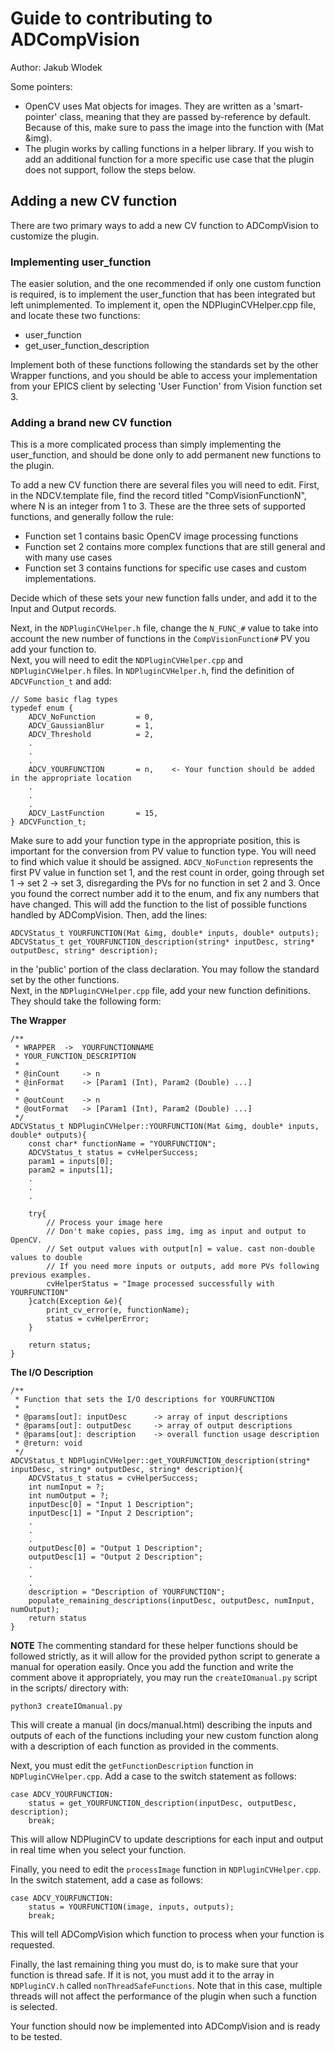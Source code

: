 # Guide to contributing to ADCompVision

Author: Jakub Wlodek


Some pointers:  
* OpenCV uses Mat objects for images. They are written as a 'smart-pointer' class, meaning that they are passed
by-reference by default. Because of this, make sure to pass the image into the function with (Mat &img).
* The plugin works by calling functions in a helper library. If you wish to add an additional function for a more specific use case that the plugin does not support, follow the steps below.

## Adding a new CV function

There are two primary ways to add a new CV function to ADCompVision to customize the plugin. 

### Implementing user_function

The easier solution, and the one recommended if only one custom function is required, is to implement the user_function that has been integrated but left unimplemented. To implement it, open the NDPluginCVHelper.cpp file, and locate these two functions:

* user_function
* get_user_function_description

Implement both of these functions following the standards set by the other Wrapper functions, and you should be able to access your implementation from your EPICS client by selecting 'User Function' from Vision function set 3.

### Adding a brand new CV function

This is a more complicated process than simply implementing the user_function, and should be done only to add permanent new functions to the plugin.

To add a new CV function there are several files you will need to edit. First, in the NDCV.template file, find the record titled "CompVisionFunctionN", where N is an integer from 1 to 3. These are the three sets of supported functions, and generally follow the rule:
* Function set 1 contains basic OpenCV image processing functions
* Function set 2 contains more complex functions that are still general and with many use cases
* Function set 3 contains functions for specific use cases and custom implementations.  

Decide which of these sets your new function falls under, and add it to the Input and Output records.   


Next, in the `NDPluginCVHelper.h` file, change the `N_FUNC_#` value to take into account the new number of functions in the `CompVisionFunction#` PV you add your function to.  
Next, you will need to edit the `NDPluginCVHelper.cpp` and `NDPluginCVHelper.h` files. In `NDPluginCVHelper.h`, find the definition of `ADCVFunction_t` and add:
```
// Some basic flag types
typedef enum {
    ADCV_NoFunction         = 0,
    ADCV_GaussianBlur       = 1,
    ADCV_Threshold          = 2,
    .
    .
    .
    ADCV_YOURFUNCTION       = n,    <- Your function should be added in the appropriate location
    .
    .
    .
    ADCV_LastFunction       = 15,
} ADCVFunction_t;
```
Make sure to add your function type in the appropriate position, this is important for the conversion from PV value to function type. You will need to find which value it should be assigned. `ADCV_NoFunction` represents the first PV value in function set 1, and the rest count in order, going through set 1 -> set 2 -> set 3, disregarding the PVs for no function in set 2 and 3. Once you found the correct number add it to the enum, and fix any numbers that have changed. This will add the function to the list of possible functions handled by ADCompVision. Then, add the lines:

```
ADCVStatus_t YOURFUNCTION(Mat &img, double* inputs, double* outputs);
ADCVStatus_t get_YOURFUNCTION_description(string* inputDesc, string* outputDesc, string* description);
```
in the 'public' portion of the class declaration. You may follow the standard set by the other functions.   
Next, in the `NDPluginCVHelper.cpp` file, add your new function definitions. They should take the following form:

**The Wrapper**
```
/**
 * WRAPPER  ->  YOURFUNCTIONNAME
 * YOUR_FUNCTION_DESCRIPTION
 *
 * @inCount     -> n
 * @inFormat    -> [Param1 (Int), Param2 (Double) ...]
 *
 * @outCount    -> n
 * @outFormat   -> [Param1 (Int), Param2 (Double) ...]
 */
ADCVStatus_t NDPluginCVHelper::YOURFUNCTION(Mat &img, double* inputs, double* outputs){
    const char* functionName = "YOURFUNCTION";
    ADCVStatus_t status = cvHelperSuccess;
    param1 = inputs[0];
    param2 = inputs[1];
    .
    .
    .

    try{
        // Process your image here
        // Don't make copies, pass img, img as input and output to OpenCV.
        // Set output values with output[n] = value. cast non-double values to double
        // If you need more inputs or outputs, add more PVs following previous examples.
        cvHelperStatus = "Image processed successfully with YOURFUNCTION"
    }catch(Exception &e){
        print_cv_error(e, functionName);
        status = cvHelperError;
    }

    return status;
}
```
**The I/O Description**
```
/**
 * Function that sets the I/O descriptions for YOURFUNCTION
 * 
 * @params[out]: inputDesc      -> array of input descriptions
 * @params[out]: outputDesc     -> array of output descriptions
 * @params[out]: description    -> overall function usage description
 * @return: void
 */
ADCVStatus_t NDPluginCVHelper::get_YOURFUNCTION_description(string* inputDesc, string* outputDesc, string* description){
    ADCVStatus_t status = cvHelperSuccess;
    int numInput = ?;
    int numOutput = ?;
    inputDesc[0] = "Input 1 Description";
    inputDesc[1] = "Input 2 Description";
    .
    .
    .
    outputDesc[0] = "Output 1 Description";
    outputDesc[1] = "Output 2 Description";
    .
    .
    .
    description = "Description of YOURFUNCTION";
    populate_remaining_descriptions(inputDesc, outputDesc, numInput, numOutput);
    return status
}
```
**NOTE** The commenting standard for these helper functions should be followed strictly, as it will allow for the provided python script to generate a manual for operation easily. Once you add the function and write the comment above it appropriately, you may run the `createIOmanual.py` script in the scripts/ directory with:
```
python3 createIOmanual.py
```
This will create a manual (in docs/manual.html) describing the inputs and outputs of each of the functions including your new custom function along with a description of each function as provided in the comments.  

Next, you must edit the `getFunctionDescription` function in `NDPluginCVHelper.cpp`. Add a case to the switch statement as follows:
```
case ADCV_YOURFUNCTION:
    status = get_YOURFUNCTION_description(inputDesc, outputDesc, description);
    break;
```
This will allow NDPluginCV to update descriptions for each input and output in real time when you select your function.

Finally, you need to edit the `processImage` function in `NDPluginCVHelper.cpp`. In the switch statement, add a case as follows:

```
case ADCV_YOURFUNCTION:
    status = YOURFUNCTION(image, inputs, outputs);
    break;
```
This will tell ADCompVision which function to process when your function is requested.

Finally, the last remaining thing you must do, is to make sure that your function is thread safe. If it is not, you must add it to the array in `NDPluginCV.h` called `nonThreadSafeFunctions`. Note that in this case, multiple threads will not affect the performance of the plugin when such a function is selected.

Your function should now be implemented into ADCompVision and is ready to be tested.